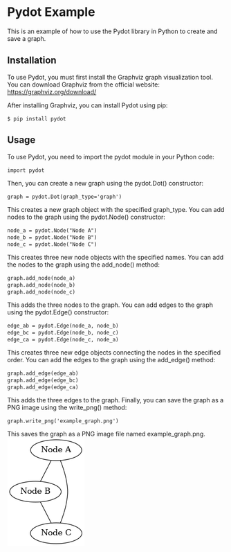 # Pydot Example
This is an example of how to use the Pydot library in Python to create and save a graph.

## Installation

To use Pydot, you must first install the Graphviz graph visualization tool. You can download Graphviz from the official website: https://graphviz.org/download/

After installing Graphviz, you can install Pydot using pip:

```
$ pip install pydot
```

## Usage

To use Pydot, you need to import the pydot module in your Python code:

```
import pydot
```

Then, you can create a new graph using the pydot.Dot() constructor:

```
graph = pydot.Dot(graph_type='graph')
```

This creates a new graph object with the specified graph_type. You can add nodes to the graph using the pydot.Node() constructor:

```
node_a = pydot.Node("Node A")
node_b = pydot.Node("Node B")
node_c = pydot.Node("Node C")
```

This creates three new node objects with the specified names. You can add the nodes to the graph using the add_node() method:

```
graph.add_node(node_a)
graph.add_node(node_b)
graph.add_node(node_c)
```

This adds the three nodes to the graph. You can add edges to the graph using the pydot.Edge() constructor:

```
edge_ab = pydot.Edge(node_a, node_b)
edge_bc = pydot.Edge(node_b, node_c)
edge_ca = pydot.Edge(node_c, node_a)
```

This creates three new edge objects connecting the nodes in the specified order. You can add the edges to the graph using the add_edge() method:

```
graph.add_edge(edge_ab)
graph.add_edge(edge_bc)
graph.add_edge(edge_ca)
```

This adds the three edges to the graph. Finally, you can save the graph as a PNG image using the write_png() method:

```
graph.write_png('example_graph.png')
```

This saves the graph as a PNG image file named example_graph.png.
<img src="./img/example_graph.png"/>

